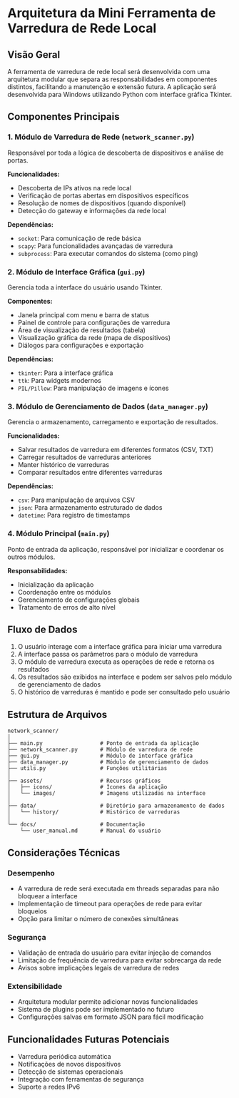 # Arquitetura da Mini Ferramenta de Varredura de Rede Local

## Visão Geral
A ferramenta de varredura de rede local será desenvolvida com uma arquitetura modular que separa as responsabilidades em componentes distintos, facilitando a manutenção e extensão futura. A aplicação será desenvolvida para Windows utilizando Python com interface gráfica Tkinter.

## Componentes Principais

### 1. Módulo de Varredura de Rede (`network_scanner.py`)
Responsável por toda a lógica de descoberta de dispositivos e análise de portas.

**Funcionalidades:**
- Descoberta de IPs ativos na rede local
- Verificação de portas abertas em dispositivos específicos
- Resolução de nomes de dispositivos (quando disponível)
- Detecção do gateway e informações da rede local

**Dependências:**
- `socket`: Para comunicação de rede básica
- `scapy`: Para funcionalidades avançadas de varredura
- `subprocess`: Para executar comandos do sistema (como ping)

### 2. Módulo de Interface Gráfica (`gui.py`)
Gerencia toda a interface do usuário usando Tkinter.

**Componentes:**
- Janela principal com menu e barra de status
- Painel de controle para configurações de varredura
- Área de visualização de resultados (tabela)
- Visualização gráfica da rede (mapa de dispositivos)
- Diálogos para configurações e exportação

**Dependências:**
- `tkinter`: Para a interface gráfica
- `ttk`: Para widgets modernos
- `PIL/Pillow`: Para manipulação de imagens e ícones

### 3. Módulo de Gerenciamento de Dados (`data_manager.py`)
Gerencia o armazenamento, carregamento e exportação de resultados.

**Funcionalidades:**
- Salvar resultados de varredura em diferentes formatos (CSV, TXT)
- Carregar resultados de varreduras anteriores
- Manter histórico de varreduras
- Comparar resultados entre diferentes varreduras

**Dependências:**
- `csv`: Para manipulação de arquivos CSV
- `json`: Para armazenamento estruturado de dados
- `datetime`: Para registro de timestamps

### 4. Módulo Principal (`main.py`)
Ponto de entrada da aplicação, responsável por inicializar e coordenar os outros módulos.

**Responsabilidades:**
- Inicialização da aplicação
- Coordenação entre os módulos
- Gerenciamento de configurações globais
- Tratamento de erros de alto nível

## Fluxo de Dados

1. O usuário interage com a interface gráfica para iniciar uma varredura
2. A interface passa os parâmetros para o módulo de varredura
3. O módulo de varredura executa as operações de rede e retorna os resultados
4. Os resultados são exibidos na interface e podem ser salvos pelo módulo de gerenciamento de dados
5. O histórico de varreduras é mantido e pode ser consultado pelo usuário

## Estrutura de Arquivos

```
network_scanner/
│
├── main.py                  # Ponto de entrada da aplicação
├── network_scanner.py       # Módulo de varredura de rede
├── gui.py                   # Módulo de interface gráfica
├── data_manager.py          # Módulo de gerenciamento de dados
├── utils.py                 # Funções utilitárias
│
├── assets/                  # Recursos gráficos
│   ├── icons/               # Ícones da aplicação
│   └── images/              # Imagens utilizadas na interface
│
├── data/                    # Diretório para armazenamento de dados
│   └── history/             # Histórico de varreduras
│
└── docs/                    # Documentação
    └── user_manual.md       # Manual do usuário
```

## Considerações Técnicas

### Desempenho
- A varredura de rede será executada em threads separadas para não bloquear a interface
- Implementação de timeout para operações de rede para evitar bloqueios
- Opção para limitar o número de conexões simultâneas

### Segurança
- Validação de entrada do usuário para evitar injeção de comandos
- Limitação de frequência de varredura para evitar sobrecarga da rede
- Avisos sobre implicações legais de varredura de redes

### Extensibilidade
- Arquitetura modular permite adicionar novas funcionalidades
- Sistema de plugins pode ser implementado no futuro
- Configurações salvas em formato JSON para fácil modificação

## Funcionalidades Futuras Potenciais
- Varredura periódica automática
- Notificações de novos dispositivos
- Detecção de sistemas operacionais
- Integração com ferramentas de segurança
- Suporte a redes IPv6
